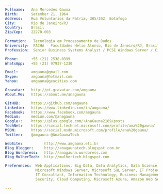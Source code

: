 ```yaml
---
Fullname:   Ana Mercedes Gauna
Birth:      Setember 21, 1964
Address:    Rua Voluntarios da Patria, 305/202, Botafogo
City:       Rio de Janeiro/RJ
Country:    Brasil
Zip/Cep:    22270-003
 
Formation:   Tecnologia em Processamento de Dados 
University:  FACHA - Faculdades Helio Alonso, Rio de Janeiro/RJ, Brasil, concluido em 2003
Profession:  Senior Business Systems Analyst / MCSE Windows Server / Cisco CCNA2

Phone:      +55 (21) 2538-0399 
WhatsApp:   +55 (21) 97937-1230

Email:      amgauna@gmail.com
Skype:      amgauna@hotmail.com
Yahoo:      amgauna@geocities.com

Gravatar:   http://pt.gravatar.com/amgauna
About.Me:   https://about.me/anagauna

GitHUB:     https://github.com/amgauna
Linkedin:   https://www.linkedin.com/in/amgauna/
Facebook:   https://www.facebook.com/amgauna
Medium:     medium.com/@anagauna
Google+:    https://plus.google.com/+AnaGauna2109/posts
TechNet:    https://social.technet.microsoft.com/profile/ana%20gauna/
MSDN:       https://social.msdn.microsoft.com/profile/ana%20gauna/
Twitter:    @amgauna @AnaGaunaTech

WebSite:          http://www.amgauna.eti.br
Blog Blogger:     http://anagaunatech.blogspot.com.br
Blog Wordpress:   http://anagauna.wordpress.com
Blog MulherTech:  http://mulhertech.blogspot.com

Preferences:  Web Applications, Big Data, Data Analytics, Data Science,  Computer Science, 
              Microsoft Windows Server, Microsoft SQL Server, IT Projects Management, PMI, ITIL, 
              IT Consultant, Information Technology, Business Management, Business Intelligence,
              Security, Cloud Computing, Microsoft Azure, Amazon Web Server (AWS), Management, etc
             
---
```

